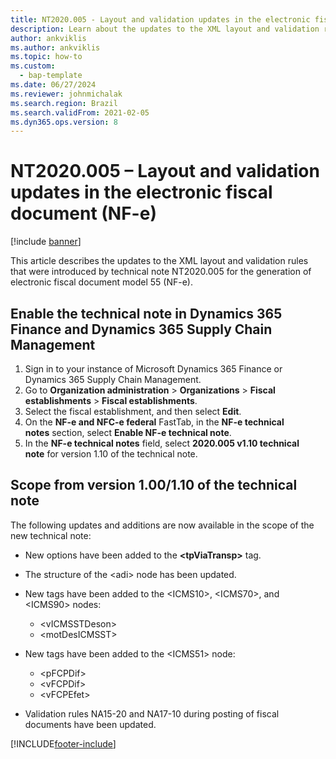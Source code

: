 ```yaml
---
title: NT2020.005 - Layout and validation updates in the electronic fiscal document (NF-e)
description: Learn about the updates to the XML layout and validation rules in technical note NT2020.005, including an overview on enabling technical notes.
author: ankviklis
ms.author: ankviklis
ms.topic: how-to
ms.custom: 
  - bap-template
ms.date: 06/27/2024
ms.reviewer: johnmichalak
ms.search.region: Brazil
ms.search.validFrom: 2021-02-05
ms.dyn365.ops.version: 8
---
```


# NT2020.005 – Layout and validation updates in the electronic fiscal document (NF-e)

[!include [banner](../../includes/banner.md)]

This article describes the updates to the XML layout and validation rules that were introduced by technical note NT2020.005 for the generation of electronic fiscal document model 55 (NF-e).

## Enable the technical note in Dynamics 365 Finance and Dynamics 365 Supply Chain Management

1. Sign in to your instance of Microsoft Dynamics 365 Finance or Dynamics 365 Supply Chain Management.
2. Go to **Organization administration** \> **Organizations** \> **Fiscal establishments** \> **Fiscal establishments**.
3. Select the fiscal establishment, and then select **Edit**.
4. On the **NF-e and NFC-e federal** FastTab, in the **NF-e technical notes** section, select **Enable NF-e technical note**.
5. In the **NF-e technical notes** field, select **2020.005 v1.10 technical note** for version 1.10 of the technical note.

## Scope from version 1.00/1.10 of the technical note

The following updates and additions are now available in the scope of the new technical note:

- New options have been added to the **&lt;tpViaTransp&gt;** tag.
- The structure of the &lt;adi&gt; node has been updated.
- New tags have been added to the &lt;ICMS10&gt;, &lt;ICMS70&gt;, and &lt;ICMS90&gt; nodes:

    - &lt;vICMSSTDeson&gt;
    - &lt;motDesICMSST&gt;

- New tags have been added to the &lt;ICMS51&gt; node:

    - &lt;pFCPDif&gt;
    - &lt;vFCPDif&gt;
    - &lt;vFCPEfet&gt;

- Validation rules NA15-20 and NA17-10 during posting of fiscal documents have been updated.

[!INCLUDE[footer-include](../../../includes/footer-banner.md)]
